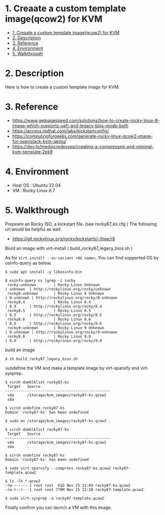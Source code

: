 # 1. Creaate a custom template image(qcow2) for KVM

- [1. Creaate a custom template image(qcow2) for KVM](#1-creaate-a-custom-template-imageqcow2-for-kvm)
- [2. Description](#2-description)
- [3. Reference](#3-reference)
- [4. Environment](#4-environment)
- [5. Walkthrough](#5-walkthrough)

# 2. Description

Here is how to create a custom template image for KVM.

# 3. Reference

- https://www.getpagespeed.com/solutions/how-to-create-rocky-linux-8-image-which-supports-uefi-and-legacy-bios-mode-both
- https://access.redhat.com/labs/kickstartconfig/
- https://computingforgeeks.com/generate-rocky-linux-qcow2-image-for-openstack-kvm-qemu/
- https://dev.to/mediocredevops/creating-a-compressed-and-minimal-kvm-template-2pk9

# 4. Environment

- Host OS : Ubuntu 22.04
- VM : Rocky Linux 8.7

# 5. Walkthrough

Prepeare an Rocky ISO, a kickstart file. (see rocky87_ks.cfg )
The following url would be helpful as well.
- https://git.rockylinux.org/rocky/kickstarts/-/tree/r8

Biuld an image with virt-install ( build_rocky87_legacy_bios.sh )

As for `virt-install --os-variant <OS name>`, You can find supported OS by osinfo-query as below.
```text
$ sudo apt install -y libosinfo-bin

$ osinfo-query os |grep -i rocky
 rocky-unknown        | Rocky Linux Unknown                                | unknown  | http://rockylinux.org/rocky/unknown     
 rocky8-unknown       | Rocky Linux 8 Unknown                              | 8-unknown | http://rockylinux.org/rocky/8-unknown   
 rocky8.4             | Rocky Linux 8.4                                    | 8.4      | http://rockylinux.org/rocky/8.4         
 rocky8.5             | Rocky Linux 8.5                                    | 8.5      | http://rockylinux.org/rocky/8.5         
 rocky8.6             | Rocky Linux 8.6                                    | 8.6      | http://rockylinux.org/rocky/8.6         
 rocky9-unknown       | Rocky Linux 9 Unknown                              | 9-unknown | http://rockylinux.org/rocky/9-unknown   
 rocky9.0             | Rocky Linux 9.0                                    | 9.0      | http://rockylinux.org/rocky/9.0 
```

build an image
```text
$ sh build_rocky87_legacy_bios.sh      
```

uundefine the VM and make a template image by virt-sparsify and virt-sysprep.
```text
$ virsh domblklist rocky87-ks
 Target   Source
------------------------------------------------
 vda      /storage/kvm_images/rocky87-ks.qcow2
 sda      -

$ virsh undefine rocky87-ks
Domain 'rocky87-ks' has been undefined

$ sudo mv /storage/kvm_images/rocky87-ks.qcow2 .

$ virsh domblklist rocky87-ks
 Target   Source
------------------------------------------------
 vda      /storage/kvm_images/rocky87-ks.qcow2
 sda      -

$ virsh undefine rocky87-ks
Domain 'rocky87-ks' has been undefined

$ sudo virt-sparsify --compress rocky87-ks.qcow2 rocky87-template.qcow2

$ ls -lh *.qcow2
-rw------- 1 root root  61G Nov 25 12:04 rocky87-ks.qcow2
-rw-r--r-- 1 root root 779M Nov 25 12:20 rocky87-template.qcow2

$ sudo virt-sysprep -a rocky87-template.qcow2
```

Finally confirm you can launch a VM with this image.